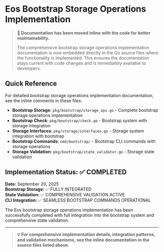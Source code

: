 # Eos Bootstrap Storage Operations Implementation

> **📝 Documentation has been moved inline with the code for better maintainability.**
> 
> The comprehensive bootstrap storage operations implementation documentation is now embedded directly in the Go source files where the functionality is implemented. This ensures the documentation stays current with code changes and is immediately available to developers.

## Quick Reference

For detailed bootstrap storage operations implementation documentation, see the inline comments in these files:

- **Bootstrap Storage**: `pkg/bootstrap/storage_ops.go` - Complete bootstrap storage operations implementation
- **Bootstrap Check**: `pkg/bootstrap/check.go` - Bootstrap system with storage integration
- **Storage Interfaces**: `pkg/storage/interfaces.go` - Storage system integration with bootstrap
- **Bootstrap Commands**: `cmd/bootstrap/` - Bootstrap CLI commands with storage operations
- **Storage Validation**: `pkg/bootstrap/state_validator.go` - Storage state validation

## Implementation Status: ✅ COMPLETED

**Date:** September 20, 2025  
**Bootstrap Storage:** ✅ FULLY INTEGRATED  
**State Validation:** ✅ COMPREHENSIVE VALIDATION ACTIVE  
**CLI Integration:** ✅ SEAMLESS BOOTSTRAP COMMANDS OPERATIONAL

The Eos bootstrap storage operations implementation has been successfully completed with full integration into the bootstrap system and comprehensive state validation.

---

> **💡 For comprehensive implementation details, integration patterns, and validation mechanisms, see the inline documentation in the source files listed above.**
